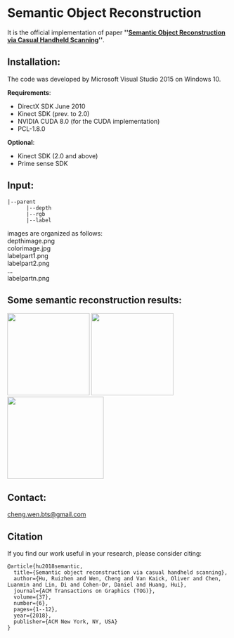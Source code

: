 # Semantic Object Reconstruction
It is the official implementation of paper **''[Semantic Object Reconstruction via Casual Handheld Scanning](https://dl.acm.org/doi/10.1145/3272127.3275024)''**.

## Installation:
The code was developed by Microsoft Visual Studio 2015 on Windows 10.

**Requirements**:
- DirectX SDK June 2010
- Kinect SDK (prev. to 2.0)
- NVIDIA CUDA 8.0 (for the CUDA implementation)
- PCL-1.8.0

**Optional**:
- Kinect SDK (2.0 and above)
- Prime sense SDK

## Input: 
```
|--parent
      |--depth
      |--rgb
      |--label
```
images are organized as follows:  
depthimage.png  
colorimage.jpg  
labelpart1.png  
labelpart2.png  
...  
labelpartn.png  

## Some semantic reconstruction results:

<div align="left">
<img src="DepthSensingLabel/SR_Chair.png" height="187" width="187" >
<img src="DepthSensingLabel/SR_Table.png" height="187" width="187" >
<img src="DepthSensingLabel/SR_Motorcycle.png" height="187" width="219" >
 </div>

## Contact:
cheng.wen.bts@gmail.com

## Citation
If you find our work useful in your research, please consider citing:
```
@article{hu2018semantic,
  title={Semantic object reconstruction via casual handheld scanning},
  author={Hu, Ruizhen and Wen, Cheng and Van Kaick, Oliver and Chen, Luanmin and Lin, Di and Cohen-Or, Daniel and Huang, Hui},
  journal={ACM Transactions on Graphics (TOG)},
  volume={37},
  number={6},
  pages={1--12},
  year={2018},
  publisher={ACM New York, NY, USA}
}
```
